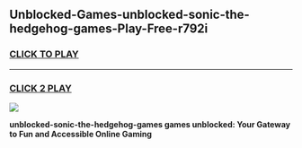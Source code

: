
## Unblocked-Games-unblocked-sonic-the-hedgehog-games-Play-Free-r792i
<h3>
<a href="https://premium76.site?title=unblocked-sonic-the-hedgehog-games&ref=23A">CLICK TO PLAY</a></h3>
<hr>

<h3>
<a href="https://premium76.site?title=unblocked-sonic-the-hedgehog-games&ref=23A">CLICK 2 PLAY</a>
  
</h3>

<a href="https://premium76.site?title=unblocked-sonic-the-hedgehog-games&ref=23A"><img src="https://clearcache.store/games.png"></a>


**unblocked-sonic-the-hedgehog-games games unblocked: Your Gateway to Fun and Accessible Online Gaming**
